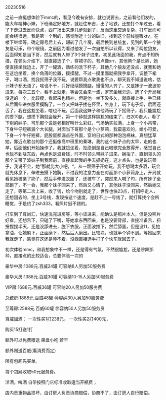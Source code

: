 20230516

之前一直挺想体验下mmc的，看见今晚有安排，就也说要去，之前看他们发的，能大车精神小妹，下班确定好地方，就赶往布吉，出了地铁，还想打个车过去，看了下走过去反而快点，西广场出来走几步就到了，反而这里交通复杂，打车反而可能会绕很远，我是第一个到的，感觉附近十分的破旧，找到这个前线量贩ktv，在楼下继续等，确定房号后上去，辗转了几个房，最后换到总统套，见到的第一个狼友是可乐，带个眼镜，之前因为看过他发了一次自拍所以认得，又来了两位狼友，后面得知是当下哥，然后就有人带了3个妹子进来，初见此场面的我，有点不知所措，在领头介绍下，就直接选了个，穿裙子的，有点像xrr，其他两个是长裤，她便直接坐我边上，开了一罐酒，熟练的洗下杯子，其他几个狼友还没点，就我和她在这尬坐着，换个角落的位置，摸摸腿，不过一摸里面就把我手拿开，调整下裙子，喝口酒，找我摇筛子我不玩，说要帮我点歌我也不点，聊天我不知道说啥，估计妹子都无语了，啥也不干，只好继续摸摸腿，慢慢的人齐了，又是妹子一波波带进来，每次三五个，看不上就走，等会又会来一波，罗宾坐我旁边，选了个开局我没选的一个，比较瘦，看起来也精神，但是他一坐下没多久，就直接上手，手已经从后面伸进衣服里摸胸了，一会又把妹子搂在怀里，坐身上，玩下电子烟，后面还舌了，我在这尬坐着，啥也不玩，后面我这妹子和他两玩了下摇筛子，我只能尴尬的摸下腿，想摸下胸就会躲开，第一个钟就这样尴尬的结束了，扫200走人，看了下别的妹子，可乐那个说是老相好叫什么彩虹，气场确实拉满，上身一个小吊带，下身牛仔短裤漏个大长腿，对面当下哥那个是个小萝莉，我蛮喜欢的，娇小可爱，下身一个牛仔短裤，屁股蛋都漏点在外面，穿的日式的那种泡泡棉袜，真想猛草她，靠近点歌台的那个还挺像高中班里的秦琳，我的这个妹子点的太早，走的也早，后面他们开始操作了，我就尬坐着，拒绝倒是自己唱歌完全放得开，感觉自己也玩不到啥东西，再点也是浪费钱，时不时领头带妹子进来，婉拒了，直到领头的那个又带了波妹子到我面前，直接拿起我的手去抓奶在，这才点头，也是说玩筛子，我说不会，她”那就比大小吧，“，从一颗筛子开始玩，我不想喝太多酒，玩会就先休息下，伸进去摸下她胸，不过我的注意力全在对面那个小萝莉身上，开局就看见她被亲了奶子，然后手伸进衣服了，还被车了，突然来人喊了句，所有妹子全部跑了，不一会，我那个妹子回来了，然后又心情了，其他妹子没回来，然后她又走了，等第二次上来，收了钱，给个吻别就走了，世界也快23点，打招呼走人，还想回去的，坐上3号线，发现按这个速度，是赶不上一号线了，就打算找个会所睡觉，于是约了zsh333，看照片挺不错的。

打车到了尊尚汇，快速洗完进房等，等小柒进来，能确认是照片本人，但是没照片好看，还想舌下，只碰了下嘴，等她拿东西回来，也是没要背部，直接准备舌，扭扭捏捏半天，还是没舔进去，脱下衣服，正面波推下，然后舔蛋，但是没11，见她拿油，让她躺下，正面磨下，然后后入磨出。比较块，也就半个钟不到。等她回来我就走了，感觉在这还是睡不着，没西直接选手打了个快车就回去了。

初次体验mmc，和我想象中不一样，还是得有气氛，不然很尴尬，还是砂舞那种，直接点的比较适合，总要体验一次的





豪华中房:1088元.百威24罐
可容纳8人另加50服务费

豪华大房:1388元.百威30罐
可容纳10-15人另加50服务费

VIP房:1688元.百威36罐
可容纳20人另加50服务费

总统房:1888元.百威48罐
🉑容纳30人另加50服务费

至尊房:2588元.百威60罐
🉑容纳50人另加50服务员

百威加酒：
一次性买1打238元。
一次性买2打400元，

购买15打送1打

额外可以免费赠送
果盘小吃 若干

额外赠送百威(看消费而定)

所有包厢先买单。

每个包厢收取50元服务费。

洋酒，啤酒 自带按照门店标准收取适当开瓶费；

店内贵重物品损坏，由订房人负责协商赔偿，协商不了，由订房人自行赔偿。